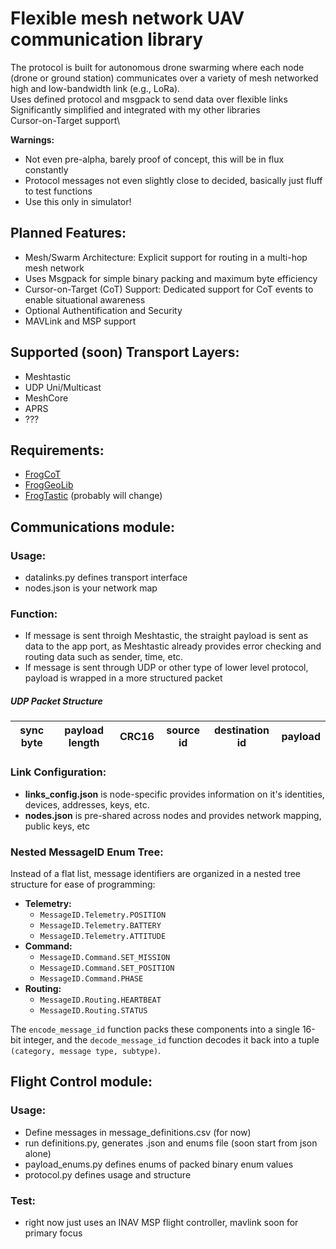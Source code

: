 # Flexible mesh network UAV communication library
The protocol is built for autonomous drone swarming where each node (drone or ground station) communicates over a variety of mesh networked high and low-bandwidth link (e.g., LoRa).\
Uses defined protocol and msgpack to send data over flexible links\
Significantly simplified and integrated with my other libraries\
Cursor-on-Target support\

**Warnings:**
- Not even pre-alpha, barely proof of concept, this will be in flux constantly
- Protocol messages not even slightly close to decided, basically just fluff to test functions
- Use this only in simulator!

## Planned Features:
- Mesh/Swarm Architecture: Explicit support for routing in a multi-hop mesh network
- Uses Msgpack for simple binary packing and maximum byte efficiency
- Cursor-on-Target (CoT) Support: Dedicated support for CoT events to enable situational awareness
- Optional Authentification and Security
- MAVLink and MSP support

## Supported (soon) Transport Layers:
- Meshtastic
- UDP Uni/Multicast
- MeshCore
- APRS
- ???

## Requirements:
- [FrogCoT](https://github.com/xznhj8129/frogcot)
- [FrogGeoLib](https://github.com/xznhj8129/froggeolib)
- [FrogTastic](https://github.com/xznhj8129/frogtastic) (probably will change)

## Communications module:

### Usage:
- datalinks.py defines transport interface
- nodes.json is your network map

### Function:
- If message is sent throigh Meshtastic, the straight payload is sent as data to the app port, as Meshtastic already provides error checking and routing data such as sender, time, etc.
- If message is sent through UDP or other type of lower level protocol, payload is wrapped in a more structured packet

##### UDP Packet Structure
| sync byte | payload length | CRC16 | source id | destination id | payload |
|--|----|--------|---------|-------|-----|

### Link Configuration:
- **links_config.json** is node-specific provides information on it's identities, devices, addresses, keys, etc.
- **nodes.json** is pre-shared across nodes and provides network mapping, public keys, etc

### Nested MessageID Enum Tree:

Instead of a flat list, message identifiers are organized in a nested tree structure for ease of programming:

- **Telemetry:**  
  - `MessageID.Telemetry.POSITION`  
  - `MessageID.Telemetry.BATTERY`  
  - `MessageID.Telemetry.ATTITUDE`
- **Command:**  
  - `MessageID.Command.SET_MISSION`  
  - `MessageID.Command.SET_POSITION`  
  - `MessageID.Command.PHASE`
- **Routing:**  
  - `MessageID.Routing.HEARTBEAT`  
  - `MessageID.Routing.STATUS`

The `encode_message_id` function packs these components into a single 16-bit integer, and the `decode_message_id` function decodes it back into a tuple `(category, message type, subtype)`.


## Flight Control module:

### Usage:
- Define messages in message_definitions.csv (for now)
- run definitions.py, generates .json and enums file (soon start from json alone)
- payload_enums.py defines enums of packed binary enum values
- protocol.py defines usage and structure

### Test:
- right now just uses an INAV MSP flight controller, mavlink soon for primary focus